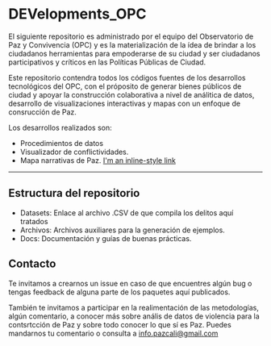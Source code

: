 # DEVelopments_OPC
El siguiente repositorio es administrado por el equipo del Observatorio de Paz y Convivencia (OPC) y es la materialización de la ídea de brindar a los ciudadanos herramientas para empoderarse de su ciudad y ser ciudadanos participativos y críticos en las Políticas Públicas de Ciudad.

Este repositorio contendra todos los códigos fuentes de los desarrollos tecnológicos del OPC, con el próposito de generar bienes públicos de ciudad y apoyar la construcción colaborativa a nivel de análitica de datos, desarrollo de visualizaciones interactivas y mapas con un enfoque de consrucción de Paz.

Los desarrollos realizados son:

- Procedimientos de datos
- Visualizador de conflictividades.  
- Mapa narrativas de Paz. 
[I'm an inline-style link](https://www.google.com)

_____________

## Estructura del repositorio

* Datasets: Enlace al archivo .CSV de que compila los delitos aquí tratados
* Archivos: Archivos auxiliares para la generación de ejemplos.
* Docs: Documentación y guías de buenas prácticas.

## Contacto

Te invitamos a crearnos un issue en caso de que encuentres algún bug o tengas feedback de alguna parte de los paquetes aquí publicados.

También te invitamos a participar en la realimentación de las metodologías, algún comentario, a conocer más sobre anális de datos de violencia para la contsrtcción de Paz y sobre todo conocer lo que sí es Paz. Puedes mandarnos tu comentario o consulta a info.pazcali@gmail.com

